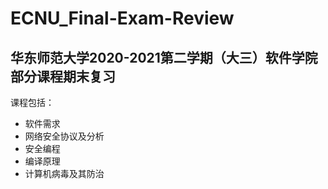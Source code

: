 # ECNU_Final-Exam-Review
## 华东师范大学2020-2021第二学期（大三）软件学院部分课程期末复习
课程包括：
- 软件需求
- 网络安全协议及分析
- 安全编程
- 编译原理
- 计算机病毒及其防治
